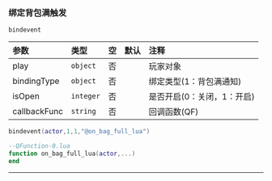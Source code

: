 ### 绑定背包满触发

`bindevent`

| 参数         | 类型      | 空   | 默认 | 注释                       |
| :----------- | :-------- | :--- | :--- | :------------------------- |
| play         | `object`  | 否   |      | 玩家对象                   |
| bindingType  | `object`  | 否   |      | 绑定类型(1：背包满通知)    |
| isOpen       | `integer` | 否   |      | 是否开启(0：关闭，1：开启) |
| callbackFunc | `string`  | 否   |      | 回调函数(QF)               |

```lua
bindevent(actor,1,1,"@on_bag_full_lua")

--QFunction-0.lua
function on_bag_full_lua(actor,...)
end
```

------------

